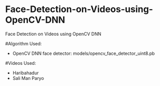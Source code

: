 # Face-Detection-on-Videos-using-OpenCV-DNN
Face Detection on Videos using OpenCV DNN


#Algorithm Used:
 - OpenCV DNN face detector: models/opencv_face_detector_uint8.pb

#Videos Used:
 - Haribahadur
 - Sali Man Paryo 
